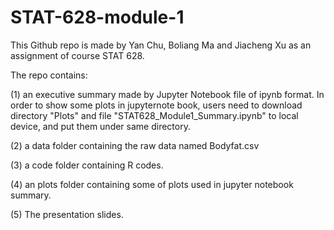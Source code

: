 # STAT-628-module-1

This Github repo is made by Yan Chu, Boliang Ma and Jiacheng Xu as an assignment of course STAT 628.

The repo contains:

(1) an executive summary made by Jupyter Notebook file of ipynb format. In order to show some plots in jupyternote book, users need to download directory "Plots" and file "STAT628_Module1_Summary.ipynb" to local device, and put them under same directory.

(2) a data folder containing the raw data named Bodyfat.csv

(3) a code folder containing R codes.

(4) an plots folder containing some of plots used in jupyter notebook summary.

(5) The presentation slides.

